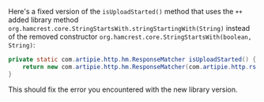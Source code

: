 Here's a fixed version of the `isUploadStarted()` method that uses the `++` added library method `org.hamcrest.core.StringStartsWith.stringStartingWith(String)` instead of the removed constructor `org.hamcrest.core.StringStartsWith(boolean, String)`:

```java
private static com.artipie.http.hm.ResponseMatcher isUploadStarted() {
    return new com.artipie.http.hm.ResponseMatcher(com.artipie.http.rs.RsStatus.ACCEPTED, new com.artipie.http.hm.IsHeader("Location", new org.hamcrest.core.StringStartsWith.stringStartingWith("/v2/test/blobs/uploads/")), new com.artipie.http.hm.IsHeader("Range", "0-0"), new com.artipie.http.hm.IsHeader("Content-Length", "0"), new com.artipie.http.hm.IsHeader("Docker-Upload-UUID", new org.hamcrest.core.IsNot<>(org.hamcrest.Matchers.emptyString())));
}
```

This should fix the error you encountered with the new library version.
